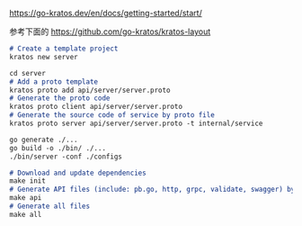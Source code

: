 https://go-kratos.dev/en/docs/getting-started/start/

参考下面的
https://github.com/go-kratos/kratos-layout

```md
# Create a template project
kratos new server

cd server
# Add a proto template
kratos proto add api/server/server.proto
# Generate the proto code
kratos proto client api/server/server.proto
# Generate the source code of service by proto file
kratos proto server api/server/server.proto -t internal/service

go generate ./...
go build -o ./bin/ ./...
./bin/server -conf ./configs

# Download and update dependencies
make init
# Generate API files (include: pb.go, http, grpc, validate, swagger) by proto file
make api
# Generate all files
make all
```